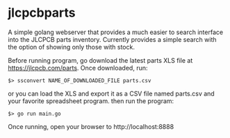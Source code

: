 # jlcpcbparts
A simple golang webserver that provides a much easier to search interface into the JLCPCB parts inventory.  Currently provides a simple search with the option of showing only those with stock.


Before running program, go download the latest parts XLS file at https://jlcpcb.com/parts.
Once downloaded, run:
```
$> ssconvert NAME_OF_DOWNLOADED_FILE parts.csv
```
or you can load the XLS and export it as a CSV file named parts.csv and your favorite spreadsheet program.
then run the program:
```
$> go run main.go
```

Once running, open your browser to http://localhost:8888

